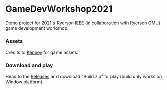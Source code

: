# GameDevWorkshop2021
Demo project for 2021's Ryerson IEEE (in collaboration with Ryerson GMU) game development workshop.

### Assets
Credits to [Kenney](https://kenney.nl/) for game assets.

### Download and play
Head to the [Releases](https://github.com/ThaiDuongVu/GameDevWorkshop2021/releases) and download "Build.zip" to play (build only works on Window platform).

